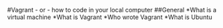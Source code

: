 #Vagrant - or - how to code in your local computer
##General
*What is a virtual machine
*What is Vagrant
*Who wrote Vagrant
*What is Ubuntu

